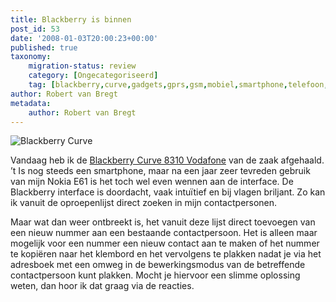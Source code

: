 ```yaml
---
title: Blackberry is binnen
post_id: 53
date: '2008-01-03T20:00:23+00:00'
published: true
taxonomy:
    migration-status: review
    category: [Ongecategoriseerd]
    tag: [blackberry,curve,gadgets,gprs,gsm,mobiel,smartphone,telefoon,blackberry,curve,gadgets,gprs,gsm,mobiel,smartphone,telefoon]
author: Robert van Bregt
metadata:
    author: Robert van Bregt
---
```

![Blackberry Curve](http://breggologisch.files.wordpress.com/2008/01/blackberry-curve-8310-vodafone-nl.jpg)

Vandaag heb ik de [Blackberry Curve 8310 Vodafone](http://www.vodafone.nl/shop/package/phonePackege.jsp?catId=cat6270013&confSkuId=sku19870059) van de zaak afgehaald. ’t Is nog steeds een smartphone, maar na een jaar zeer tevreden gebruik van mijn Nokia E61 is het toch wel even wennen aan de interface. De Blackberry interface is doordacht, vaak intuïtief en bij vlagen briljant. Zo kan ik vanuit de oproepenlijst direct zoeken in mijn contactpersonen.

Maar wat dan weer ontbreekt is, het vanuit deze lijst direct toevoegen van een nieuw nummer aan een bestaande contactpersoon. Het is alleen maar mogelijk voor een nummer een nieuw contact aan te maken of het nummer te kopiëren naar het klembord en het vervolgens te plakken nadat je via het adresboek met een omweg in de bewerkingsmodus van de betreffende contactpersoon kunt plakken. Mocht je hiervoor een slimme oplossing weten, dan hoor ik dat graag via de reacties.